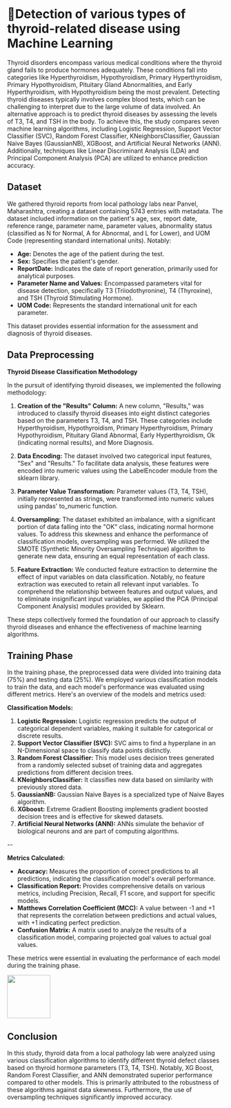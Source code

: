 
# 🏥Detection of various types of thyroid-related disease using Machine Learning

Thyroid disorders encompass various medical conditions where the thyroid gland fails to produce hormones adequately. These conditions fall into categories like Hyperthyroidism, Hypothyroidism, Primary Hyperthyroidism, Primary Hypothyroidism, Pituitary Gland Abnormalities, and Early Hyperthyroidism, with Hypothyroidism being the most prevalent. Detecting thyroid diseases typically involves complex blood tests, which can be challenging to interpret due to the large volume of data involved. An alternative approach is to predict thyroid diseases by assessing the levels of T3, T4, and TSH in the body. To achieve this, the study compares seven machine learning algorithms, including Logistic Regression, Support Vector Classifier (SVC), Random Forest Classifier, KNeighborsClassifier, Gaussian Naive Bayes (GaussianNB), XGBoost, and Artificial Neural Networks (ANN). Additionally, techniques like Linear Discriminant Analysis (LDA) and Principal Component Analysis (PCA) are utilized to enhance prediction accuracy.


## Dataset

We gathered thyroid reports from local pathology labs near Panvel, Maharashtra, creating a dataset containing 5743 entries with metadata. The dataset included information on the patient's age, sex, report date, reference range, parameter name, parameter values, abnormality status (classified as N for Normal, A for Abnormal, and L for Lower), and UOM Code (representing standard international units). Notably:

- **Age:** Denotes the age of the patient during the test.
- **Sex:** Specifies the patient's gender.
- **ReportDate:** Indicates the date of report generation, primarily used for analytical purposes.
- **Parameter Name and Values:** Encompassed parameters vital for disease detection, specifically T3 (Triiodothyronine), T4 (Thyroxine), and TSH (Thyroid Stimulating Hormone).
- **UOM Code:** Represents the standard international unit for each parameter.

This dataset provides essential information for the assessment and diagnosis of thyroid diseases.



## Data Preprocessing

**Thyroid Disease Classification Methodology**

In the pursuit of identifying thyroid diseases, we implemented the following methodology:

1. **Creation of the "Results" Column:** A new column, "Results," was introduced to classify thyroid diseases into eight distinct categories based on the parameters T3, T4, and TSH. These categories include Hyperthyroidism, Hypothyroidism, Primary Hyperthyroidism, Primary Hypothyroidism, Pituitary Gland Abnormal, Early Hyperthyroidism, Ok (indicating normal results), and More Diagnosis.

2. **Data Encoding:** The dataset involved two categorical input features, "Sex" and "Results." To facilitate data analysis, these features were encoded into numeric values using the LabelEncoder module from the sklearn library.

3. **Parameter Value Transformation:** Parameter values (T3, T4, TSH), initially represented as strings, were transformed into numeric values using pandas' to_numeric function.

4. **Oversampling:** The dataset exhibited an imbalance, with a significant portion of data falling into the "OK" class, indicating normal hormone values. To address this skewness and enhance the performance of classification models, oversampling was performed. We utilized the SMOTE (Synthetic Minority Oversampling Technique) algorithm to generate new data, ensuring an equal representation of each class.

5. **Feature Extraction:** We conducted feature extraction to determine the effect of input variables on data classification. Notably, no feature extraction was executed to retain all relevant input variables. To comprehend the relationship between features and output values, and to eliminate insignificant input variables, we applied the PCA (Principal Component Analysis) modules provided by Sklearn.

These steps collectively formed the foundation of our approach to classify thyroid diseases and enhance the effectiveness of machine learning algorithms.




## Training Phase

In the training phase, the preprocessed data were divided into training data (75%) and testing data (25%). We employed various classification models to train the data, and each model's performance was evaluated using different metrics. Here's an overview of the models and metrics used:

**Classification Models:**
1. **Logistic Regression:** Logistic regression predicts the output of categorical dependent variables, making it suitable for categorical or discrete results.
2. **Support Vector Classifier (SVC):** SVC aims to find a hyperplane in an N-Dimensional space to classify data points distinctly.
3. **Random Forest Classifier:** This model uses decision trees generated from a randomly selected subset of training data and aggregates predictions from different decision trees.
4. **KNeighborsClassifier:** It classifies new data based on similarity with previously stored data.
5. **GaussianNB:** Gaussian Naive Bayes is a specialized type of Naive Bayes algorithm.
6. **XGboost:** Extreme Gradient Boosting implements gradient boosted decision trees and is effective for skewed datasets.
7. **Artificial Neural Networks (ANN):** ANNs simulate the behavior of biological neurons and are part of computing algorithms.

--

**Metrics Calculated:**
- **Accuracy:** Measures the proportion of correct predictions to all predictions, indicating the classification model's overall performance.
- **Classification Report:** Provides comprehensive details on various metrics, including Precision, Recall, F1 score, and support for specific models.
- **Matthews Correlation Coefficient (MCC):** A value between -1 and +1 that represents the correlation between predictions and actual values, with +1 indicating perfect prediction.
- **Confusion Matrix:** A matrix used to analyze the results of a classification model, comparing projected goal values to actual goal values.

These metrics were essential in evaluating the performance of each model during the training phase.

<img src="https://github.com/tarundirector/HR-Analytics-using-PowerBI/assets/85684655/134bf323-38e7-4b43-bdf8-bc94da2bd1ac" width="100" height="100">

## Conclusion

In this study, thyroid data from a local pathology lab were analyzed using various classification algorithms to identify different thyroid defect classes based on thyroid hormone parameters (T3, T4, TSH). Notably, XG Boost, Random Forest Classifier, and ANN demonstrated superior performance compared to other models. This is primarily attributed to the robustness of these algorithms against data skewness. Furthermore, the use of oversampling techniques significantly improved accuracy.


